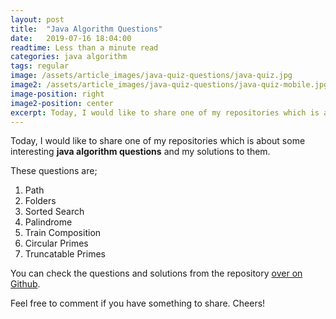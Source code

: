 ```yaml
---
layout: post
title:  "Java Algorithm Questions"
date:   2019-07-16 18:04:00
readtime: Less than a minute read
categories: java algorithm
tags: regular
image: /assets/article_images/java-quiz-questions/java-quiz.jpg
image2: /assets/article_images/java-quiz-questions/java-quiz-mobile.jpg
image-position: right
image2-position: center
excerpt: Today, I would like to share one of my repositories which is about some interesting <b>java algorithm questions</b> and my solutions to them. These questions...
---
```

Today, I would like to share one of my repositories which is about some interesting <b>java algorithm questions</b> and my solutions to them.

These questions are;
1. Path
2. Folders
3. Sorted Search
4. Palindrome
5. Train Composition
6. Circular Primes
7. Truncatable Primes

You can check the questions and solutions from the repository [over on Github](https://github.com/yavuztas/java-quiz-common).

Feel free to comment if you have something to share. Cheers!
